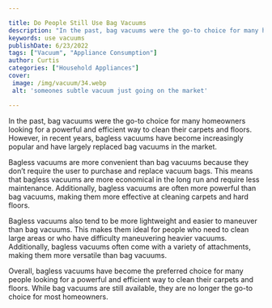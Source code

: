 ```yaml
---

title: Do People Still Use Bag Vacuums
description: "In the past, bag vacuums were the go-to choice for many homeowners looking for a powerful and efficient way to clean their carpets...learn more about it now"
keywords: use vacuums
publishDate: 6/23/2022
tags: ["Vacuum", "Appliance Consumption"]
author: Curtis
categories: ["Household Appliances"]
cover: 
 image: /img/vacuum/34.webp
 alt: 'someones subtle vacuum just going on the market'

---
```


In the past, bag vacuums were the go-to choice for many homeowners looking for a powerful and efficient way to clean their carpets and floors. However, in recent years, bagless vacuums have become increasingly popular and have largely replaced bag vacuums in the market.

Bagless vacuums are more convenient than bag vacuums because they don’t require the user to purchase and replace vacuum bags. This means that bagless vacuums are more economical in the long run and require less maintenance. Additionally, bagless vacuums are often more powerful than bag vacuums, making them more effective at cleaning carpets and hard floors.

Bagless vacuums also tend to be more lightweight and easier to maneuver than bag vacuums. This makes them ideal for people who need to clean large areas or who have difficulty maneuvering heavier vacuums. Additionally, bagless vacuums often come with a variety of attachments, making them more versatile than bag vacuums.

Overall, bagless vacuums have become the preferred choice for many people looking for a powerful and efficient way to clean their carpets and floors. While bag vacuums are still available, they are no longer the go-to choice for most homeowners.
